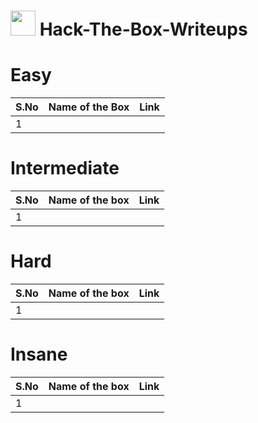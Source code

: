 # <img src="https://avatars.githubusercontent.com/u/67481186?v=4" width="40"> Hack-The-Box-Writeups


# Easy
|S.No| Name of the Box    | Link    |
|----|--------------------|---------|
|1   |                    |         |


# Intermediate
|S.No| Name of the box  | Link |
|----|------------------|------|
|1   |                  |      |


# Hard
|S.No| Name of the box  | Link |
|----|------------------|------|
|1   |                  |      |



# Insane
|S.No| Name of the box  | Link |
|----|------------------|------|
|1   |                  |      |

